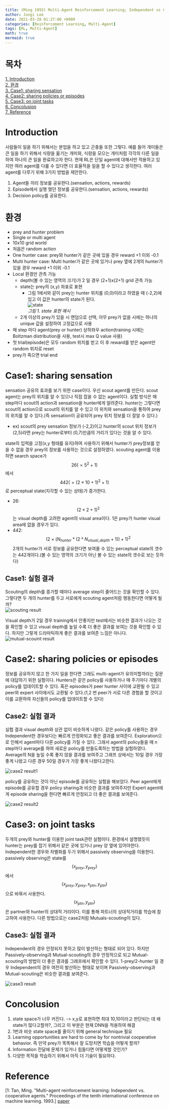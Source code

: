 ```yaml
---
title: (Ming 1993) Multi-Agent Reinforcement Learning; Independent vs Cooperative Agents 
author: Jungi Lee
date: 2021-03-28 01:27:00 +0900
categories: [Reinforcement Learning, Multi-Agent]
tags: [RL, Multi-Agent]
math: true
mermaid: true
---
```

# 목차
[1. Introduction](#introduction)  
[2. 환경](#환경)  
[3. Case1: sharing sensation](#case1-sharing-sensation)  
[4. Case2: sharing policies or episodes](#case2-sharing-policies-or-episodes)  
[5. Case3: on joint tasks](#case3-on-joint-tasks)  
[6. Concolusion](#concolusion)  
[7. Reference](#reference)

# Introduction
사람들이 일을 하기 위해서는 분업을 하고 있고 곤충들 또한 그렇다. 예를 들어 개미들은 큰 일을 하기 위해서 식량을 옮기는 개미와, 식량을 모으는 개미처럼 각각의 다른 일을 하여 하나의 큰 일을 완료하고자 한다. 현재 RL은 단일 agent에 대해서만 적용하고 있지만 여러 agent를 다룰 수 있다면 더 효율적을 일을 할 수 있다고 생각한다. 여러 agent를 다루기 위해 3가지 방법을 제안한다.
1. Agent들 끼리 정보를 공유한다.(sensation, actions, rewards)  
2. Episode에서 실행 했던 정보를 공유한다.(sensation, actions, rewards)  
3. Decision policy를 공유한다.

# 환경
- prey and hunter problem
- Single or multi agent
- 10x10 grid world
- 처음은 random action
- One hunter case: prey와 hunter가 같은 곳에 있을 경우 reward +1 이외 -0.1 
- Multi hunter case: Multi hunter가 같은 곳에 있거나 prey 옆에 2개의 hunter가 있을 경우 reward +1 이외 -0.1
- Local 환경만 관측 가능   
	- depth(볼 수 있는 영역의 크기)가 2 일 경우 (2+1)x(2+1) grid 관측 가능  
	- state는 prey의 (x,y) 좌표로 표현
		- 그림 1에서와 같이 prey는 hunter 위치를 (0,0)이라고 하였을 때 (-2,2)에 있고 이 값은 hunter의 state가 된다.  
		![state][Figure2]  
		_그림 1. state 표현 예시_
	- 2개 이상의 prey가 있을 시 랜덤으로 선택, 아무 prey가 없을 시에는 하나의 unique 값을 설정하여 고정값으로 사용  
- 매 step 마다 agent(prey or hunter) 상하좌우 action(training 시에는 Boltzman distribution을 사용, test시 max Q value 사용)
- 첫 trial(episode)은 모두 random 위치를 받고 이 후 reward를 받은 agent만 random 위치로 reset
- prey가 죽으면 trial end

# Case1: sharing sensation
sensation 공유의 효과를 보기 위한 case이다. 우선 scout agent를 만든다. scout agent는 prey의 위치를 알 수 있으나 직접 잡을 수 없는 agent이다. 실험 방식은 매 step마다 scout의 action과 sensation을 hunter에게 알려준다. hunter는 그렇다면 scout의 action으로 scout의 위치를 알 수 있고 이 위치와 sensation을 통하여 prey의 위치를 알 수 있다.(즉 sensation이 공유되어 prey 위치 정보를 더 잘알 수 있다.)  
- ex) scout의 prey sensation 정보가 (-2,2)이고 hunter의 scout 위치 정보가 (2,5)라면 prey는 hunter로부터 (0,7)만큼의 거리가 있다는 것을 알 수 있다.  

state의 입력을 고정(x,y 형태를 유지)하여  사용하기 위해서 hunter가 prey정보를 얻을 수 없을 경우 prey의 정보를 사용하는 것으로 설정하였다. scouting agent를 이용하면 search space가 $$26(=5^2+1)$$에서 $$442(=(2 \times10 +1)^2 +1)$$로 perceptual state(지각할 수 있는 상태)가 증가한다.  
- 26: $$(2 \times 2 + 1)^2$$는 visual depth를 고려한 agent의 visual area이다. 1은 prey가 hunter visual area에 없을 경우가 있다.
- 442: $$(2 \times (N_{hunter}* (2*N_{visual\_depth}+1)) + 1)^2$$ 2개의 hunter가 서로 정보를 공유한다면 보여줄 수 있는 perceptual state의 갯수는 442개이다.(볼 수 있는 영역의 크기가 아닌 볼 수 있는 state의 갯수로 보는 듯하다)

## Case1: 실험 결과 
Scouting의 depth를 증가할 때마다 average step이 줄어드는 것을 확인할 수 있다. 그렇다면 두 개의 hunter를 두고 서로에게 scouting agent처럼 행동한다면 어떻게 될까?  
![scouting result][Table2]  

Visual depth가 2일 경우 training에서 안좋지만 test에서는 비슷한 결과가 나오는 것을 확인할 수 있고 visual depth를 높일 수록 더 좋은 결과를 보여는 것을 확인할 수 있다. 하지만 그렇게 드라마틱하게 좋은 결과를 보여준 느낌은 아니다.  
![mutual-scouint result][Table3]  

# Case2: sharing policies or episodes  
정보를 공유하지 않고 한 가지 일을 한다면 그래도 multi-agent가 유의미할까라는 질문에 대답하기 위한 실험이다. Hunters은 같은 policy를 사용하거나 매 주기마다 개별의 policy를 업데이트할 수 있다. 혹은 episodes가 peer hunter 사이에 교환될 수 있고 peer와 expert 사이에서도 교환될 수 있다.(1,2 번 peer가 서로 다른 경험을 할 것이고 이를 교환하여 자신들의 policy를 업데이트할 수 있다)


## Case2: 실험 결과  
실험 결과 visual depth와 상관 없이 비슷하게 나왔다. 같은 policy를 사용하는 경우 Independent한 경우보다는 빠르게 안정화되고 좋은 결과를 보여준다. Exploration으로 인해서 agent마다 다른 policy를 가질 수 있다. 그래서 agent의 policy들을 매 n step마다 average를 하여 새로운 policy를 만들도록하는 방법을 실험하였다. Average의 N을 높일 수록 좋지 않을 결과를 보여주고 그래프 상에서는 10일 경우 가장 좋게 나왔고 다른 경우 50일 경우가 가장 좋게 나왔다고한다. 

![case2 result1][Figure3&4]

policy를 공유하는 것이 아닌 episode를 공유하는 실험을 해보았다. Peer agent에게 episode를 공유할 경우 policy sharing과 비슷한 결과를 보여주지만 Expert agent에게 episode sharing을 한다면 빠르게 안정되고 더 좋은 결과를 보여준다.  

![case2 result2][Figure5&6]

# Case3: on joint tasks  
두개의 prey와 hunter를 이용한 joint task관련 실험이다. 환경에서 설명했듯이 hunter는 prey를 잡기 위해서 같은 곳에 있거나 prey 양 옆에 있어야한다. Independent한 경우와 차별화를 두기 위해서 passively observing을 이용한다. passively observing은 state를 $$(x_{prey}, y_{prey})$$에서 $$(x_{prey}, y_{prey}, x_{ptn}, y_{ptn})$$으로 바꿔서 사용한다. $$(x_{ptn}, y_{ptn})$$은 partner와 hunter의 상대적 거리이다. 이를 통해 파트너의 상대적거리를 학습에 참고하여 사용한다. 다른 방법으로는 case2처럼 Mutuals-scouting이 있다.

## Case3: 실험 결과
Independent의 경우 안정되지 못하고 많이 발산하는 형태로 되어 있다. 하지만 Passively-observing과 Mutual-scouting의 경우 안정적으로 되고 Mutual-scouting의 방법이 더 좋은 결과를 그래프에서 확인할 수 있다. 1-prey/2-hunter 일 경우 Independent의 경우 여전히 발산하는 형태로 보이며 Passively-observing과 Mutual-scouting은 비슷한 결과를 보여준다.

![case3 result][Figure7&8]

# Concolusion
1. state space가 너무 커진다. -> x,y로 표현하면 최대 10,10이라고 판단되는 데 왜 state가 많다고할까?, 그리고 이 부분은 현재 DNN을 적용하여 해결  
2. 1번과 비슷 state space를 줄이기 위해 general technique 필요   
3. Learning opportunities are hard to come by for nontrivial cooperative behavior. 즉 만약 prey가 똑똑해서 잘 도망치면 학습을 어떻게 할까?   
4. Information 전달에 문제가 있거나 힘들다면 어떻게할 것인가?   
5. 다양한 목적을 학습하기 위해서 아직 더 기술이 필요하다.  


# Reference
[1: Tan, Ming. "Multi-agent reinforcement learning: Independent vs. cooperative agents." Proceedings of the tenth international conference on machine learning. 1993.] [paper]

[Figure2]: /assets/img/MARL/1993/Figure2.png 
[Table2]: /assets/img/MARL/1993/Table2.png
[Table3]: /assets/img/MARL/1993/Table3.png
[Figure3&4]: /assets/img/MARL/1993/Figure3&4.png 
[Figure5&6]: /assets/img/MARL/1993/Figure5&6.png 
[Figure7&8]: /assets/img/MARL/1993/Figure7&8.png 

[paper]: https://web.media.mit.edu/~cynthiab/Readings/tan-MAS-reinfLearn.pdf 
